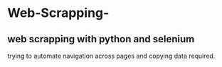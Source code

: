 # Web-Scrapping-
web scrapping with python and selenium
--

trying to automate navigation across pages and copying data required.



